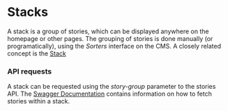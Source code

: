 # Stacks

A stack is a group of stories, which can be displayed anywhere on the homepage or other pages. The grouping of stories is done manually (or programatically), using the *Sorters* interface on the CMS. A closely related concept is the [Stack](./story-collections.md)

### API requests

A stack can be requested using the *story-group* parameter to the stories API. The [Swagger Documentation](./index.md#api-documentation) contains information on how to fetch stories within a stack.
